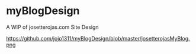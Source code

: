 # myBlogDesign
A WIP of josetterojas.com Site Design

https://github.com/jojo1311/myBlogDesign/blob/master/josetterojasMyBlog.png
